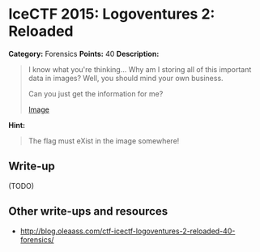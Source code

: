 # IceCTF 2015: Logoventures 2: Reloaded

**Category:** Forensics
**Points:** 40
**Description:** 

> <p>I know what you're thinking... Why am I storing all of this important data in images? Well, you should mind your own business.</p><p>Can you just get the information for me?</p> <p><a target='_blank' href='/problem-static/stage1/forensics/logoventures2/logo.jpg'>Image</a></p>

**Hint:**

> The flag must eXist in the image somewhere!

## Write-up

(TODO)

## Other write-ups and resources

* <http://blog.oleaass.com/ctf-icectf-logoventures-2-reloaded-40-forensics/>
